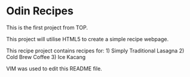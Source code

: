 # Odin Recipes

This is the first project from TOP.

This project will utilise HTML5 to create a simple recipe webpage.

This recipe project contains recipes for:
	1) Simply Traditional Lasagna
	2) Cold Brew Coffee
	3) Ice Kacang

VIM was used to edit this README file.

